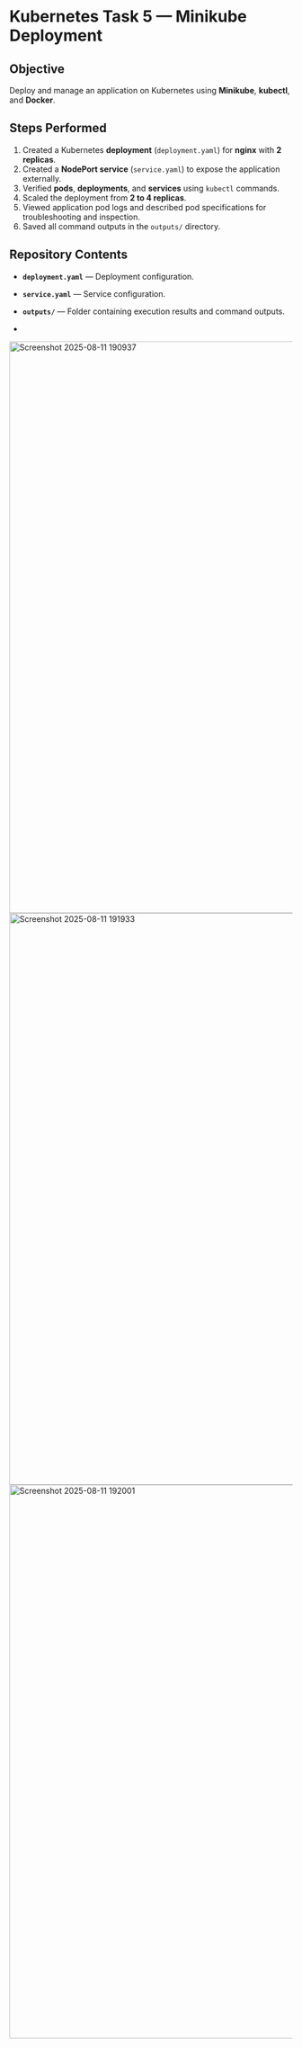 
# **Kubernetes Task 5 — Minikube Deployment**

## **Objective**

Deploy and manage an application on Kubernetes using **Minikube**, **kubectl**, and **Docker**.

## **Steps Performed**

1. Created a Kubernetes **deployment** (`deployment.yaml`) for **nginx** with **2 replicas**.
2. Created a **NodePort service** (`service.yaml`) to expose the application externally.
3. Verified **pods**, **deployments**, and **services** using `kubectl` commands.
4. Scaled the deployment from **2 to 4 replicas**.
5. Viewed application pod logs and described pod specifications for troubleshooting and inspection.
6. Saved all command outputs in the `outputs/` directory.

## **Repository Contents**

* **`deployment.yaml`** — Deployment configuration.
* **`service.yaml`** — Service configuration.
* **`outputs/`** — Folder containing execution results and command outputs.

* 

<img width="1918" height="1017" alt="Screenshot 2025-08-11 190937" src="https://github.com/user-attachments/assets/59295c8a-6c8f-4959-920a-f4312ede5737" />
<img width="1918" height="1017" alt="Screenshot 2025-08-11 191933" src="https://github.com/user-attachments/assets/19493aca-71ab-40ce-8552-1e33e73d73b7" />
<img width="1918" height="985" alt="Screenshot 2025-08-11 192001" src="https://github.com/user-attachments/assets/ac6a4333-a05f-4f06-9643-fc8993bbf020" />
